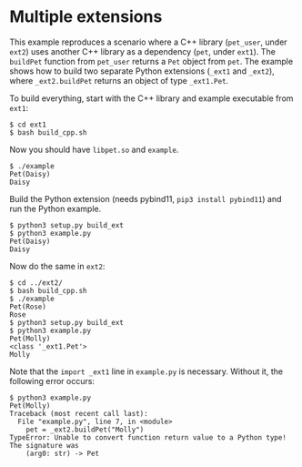 # Multiple extensions

This example reproduces a scenario where a C++ library (`pet_user`, under
`ext2`) uses another C++ library as a dependency (`pet`, under `ext1`). The
`buildPet` function from `pet_user` returns a `Pet` object from `pet`. The
example shows how to build two separate Python extensions (`_ext1` and
`_ext2`), where `_ext2.buildPet` returns an object of type `_ext1.Pet`.

To build everything, start with the C++ library and example executable from
`ext1`:

```
$ cd ext1
$ bash build_cpp.sh
```

Now you should have `libpet.so` and `example`.

```
$ ./example
Pet(Daisy)
Daisy
```

Build the Python extension (needs pybind11, `pip3 install pybind11`) and run
the Python example.

```
$ python3 setup.py build_ext
$ python3 example.py
Pet(Daisy)
Daisy
```

Now do the same in `ext2`:

```
$ cd ../ext2/
$ bash build_cpp.sh
$ ./example
Pet(Rose)
Rose
$ python3 setup.py build_ext
$ python3 example.py
Pet(Molly)
<class '_ext1.Pet'>
Molly
```

Note that the `import _ext1` line in `example.py` is necessary. Without it,
the following error occurs:

```
$ python3 example.py
Pet(Molly)
Traceback (most recent call last):
  File "example.py", line 7, in <module>
    pet = _ext2.buildPet("Molly")
TypeError: Unable to convert function return value to a Python type! The signature was
	(arg0: str) -> Pet
```
